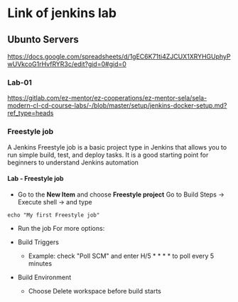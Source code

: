 # Link of jenkins lab
## Ubunto Servers
https://docs.google.com/spreadsheets/d/1gEC6K71ti4ZJCUX1XRYHGUphyPwUVkcoG1rHvfRYR3c/edit?gid=0#gid=0

### Lab-01
https://gitlab.com/ez-mentor/ez-cooperations/ez-mentor-sela/sela-modern-cI-cd-course-labs/-/blob/master/setup/jenkins-docker-setup.md?ref_type=heads



### Freestyle job
A Jenkins Freestyle job is a basic project type in Jenkins that allows you to run simple build, test, and deploy tasks. It is a good starting point for beginners to understand Jenkins automation



#### Lab - Freestyle job

- Go to the **New Item** and choose **Freestyle project**
  Go to Build Steps -> Execute shell -> and type
```
echo "My first Freestyle job"
```
- Run the job
For more options:
- Build Triggers
    -  Example: check "Poll SCM" and enter H/5 * * * * to poll every 5 minutes

- Build Environment
    - Choose Delete workspace before build starts


